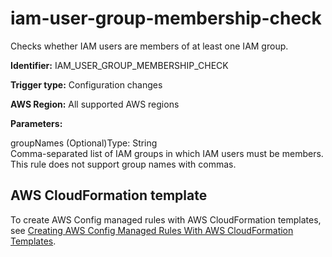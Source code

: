 # iam\-user\-group\-membership\-check<a name="iam-user-group-membership-check"></a>

Checks whether IAM users are members of at least one IAM group\. 

**Identifier:** IAM\_USER\_GROUP\_MEMBERSHIP\_CHECK

**Trigger type:** Configuration changes

**AWS Region:** All supported AWS regions

**Parameters:**

groupNames \(Optional\)Type: String  
Comma\-separated list of IAM groups in which IAM users must be members\.  
This rule does not support group names with commas\.

## AWS CloudFormation template<a name="w79aac11c32c17b9d343c15"></a>

To create AWS Config managed rules with AWS CloudFormation templates, see [Creating AWS Config Managed Rules With AWS CloudFormation Templates](aws-config-managed-rules-cloudformation-templates.md)\.